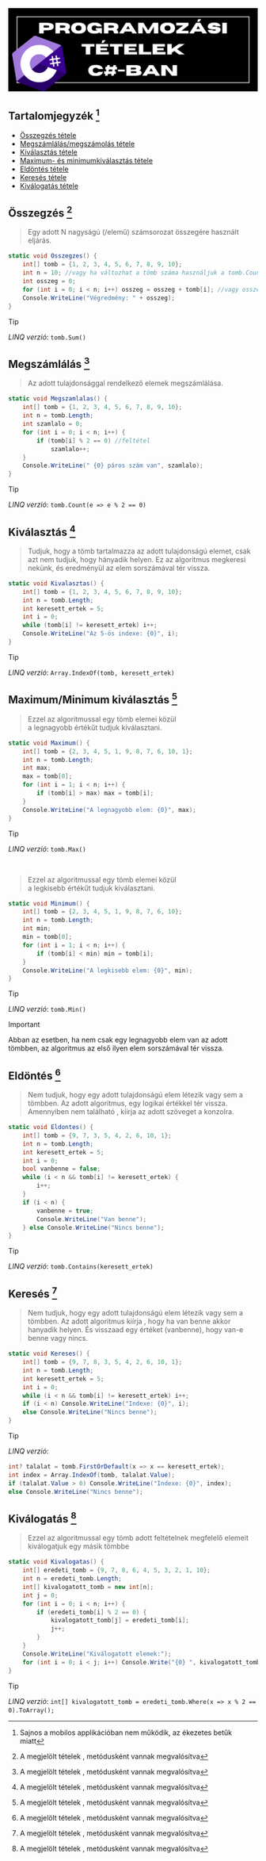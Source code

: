 <img src="image.png"/>

## Tartalomjegyzék [^1]
* [Összegzés tétele](#%C3%B6sszegz%C3%A9s-2)
* [Megszámlálás/megszámolás tétele](#megsz%C3%A1ml%C3%A1l%C3%A1s-2)
* [Kiválasztás tétele](#kiv%C3%A1laszt%C3%A1s-2)
* [Maximum- és minimumkiválasztás tétele](#maximumminimum-kiv%C3%A1laszt%C3%A1s-2)
* [Eldöntés tétele](#eld%C3%B6nt%C3%A9s-2)
* [Keresés tétele](#keres%C3%A9s-2)
* [Kiválogatás tétele](#kiv%C3%A1logat%C3%A1s-2)

## Összegzés [^2]
> Egy adott N nagyságú (/elemű) számsorozat összegére használt eljárás.
```csharp
static void Osszegzes() {
    int[] tomb = {1, 2, 3, 4, 5, 6, 7, 8, 9, 10};
    int n = 10; //vagy ha változhat a tömb száma használjuk a tomb.Count()-ot
    int osszeg = 0;
    for (int i = 0; i < n; i++) osszeg = osszeg + tomb[i]; //vagy osszeg+=tomb[i]
    Console.WriteLine("Végredmény: " + osszeg);
}

```
> [!TIP]
> *LINQ verzió*: `tomb.Sum()`


## Megszámlálás [^2]
> Az adott tulajdonsággal rendelkező elemek megszámlálása.
```csharp
static void Megszamlalas() {
    int[] tomb = {1, 2, 3, 4, 5, 6, 7, 8, 9, 10};
    int n = tomb.Length;
    int szamlalo = 0;
    for (int i = 0; i < n; i++) {
        if (tomb[i] % 2 == 0) //feltétel
            szamlalo++;
    }
    Console.WriteLine(" {0} páros szám van", szamlalo);
}

```
> [!TIP]
> *LINQ verzió*: `tomb.Count(e => e % 2 == 0)`

## Kiválasztás [^2]
> Tudjuk, hogy a tömb tartalmazza az adott tulajdonságú elemet, csak azt nem tudjuk, hogy hányadik helyen. Ez az algoritmus megkeresi nekünk, és eredményül az elem sorszámával tér vissza.

```csharp
static void Kivalasztas() {
    int[] tomb = {1, 2, 3, 4, 5, 6, 7, 8, 9, 10};
    int n = tomb.Length;
    int keresett_ertek = 5;
    int i = 0;
    while (tomb[i] != keresett_ertek) i++;
    Console.WriteLine("Az 5-ös indexe: {0}", i);
}

```
> [!TIP]
> *LINQ verzió*: `Array.IndexOf(tomb, keresett_ertek)`

## Maximum/Minimum kiválasztás [^2]
> Ezzel az algoritmussal egy tömb elemei közül a legnagyobb értékűt tudjuk kiválasztani.

```csharp
static void Maximum() {
    int[] tomb = {2, 3, 4, 5, 1, 9, 8, 7, 6, 10, 1};
    int n = tomb.Length; 
    int max;
    max = tomb[0];
    for (int i = 1; i < n; i++) {
        if (tomb[i] > max) max = tomb[i];
    }
    Console.WriteLine("A legnagyobb elem: {0}", max);
}

```
> [!TIP]
> *LINQ verzió*: `tomb.Max()`
<br>

> Ezzel az algoritmussal egy tömb elemei közül a legkisebb értékűt tudjuk kiválasztani.

```csharp
static void Minimum() {
    int[] tomb = {2, 3, 4, 5, 1, 9, 8, 7, 6, 10};
    int n = tomb.Length; 
    int min;
    min = tomb[0];
    for (int i = 1; i < n; i++) {
        if (tomb[i] < min) min = tomb[i];
    }
    Console.WriteLine("A legkisebb elem: {0}", min);
}

```
> [!TIP]
> *LINQ verzió*: `tomb.Min()`

> [!IMPORTANT]
> Abban
az esetben, ha nem csak egy legnagyobb elem van az adott tömbben, az algoritmus az első ilyen elem
sorszámával tér vissza.

## Eldöntés [^2]
> Nem tudjuk, hogy egy adott tulajdonságú elem létezik vagy sem a tömbben. Az adott algoritmus, egy logikai értékkel tér vissza. Amennyiben nem található , kiírja az adott szöveget a konzolra.
```csharp
static void Eldontes() {
    int[] tomb = {9, 7, 3, 5, 4, 2, 6, 10, 1};
    int n = tomb.Length;
    int keresett_ertek = 5;
    int i = 0;
    bool vanbenne = false;
    while (i < n && tomb[i] != keresett_ertek) {
        i++;
    }
    if (i < n) {
        vanbenne = true;
        Console.WriteLine("Van benne");
    } else Console.WriteLine("Nincs benne");
}

```
> [!TIP]
> *LINQ verzió*: `tomb.Contains(keresett_ertek)`

## Keresés [^2]
> Nem tudjuk, hogy egy adott tulajdonságú 
 elem létezik vagy sem a tömbben. Az adott 
 algoritmus kiírja , hogy ha van benne akkor 
 hanyadik helyen. És visszaad egy 
 értéket (vanbenne), hogy van-e benne vagy 
 nincs.
```csharp
static void Kereses() {
    int[] tomb = {9, 7, 8, 3, 5, 4, 2, 6, 10, 1};
    int n = tomb.Length;
    int keresett_ertek = 5; 
    int i = 0;
    while (i < n && tomb[i] != keresett_ertek) i++;
    if (i < n) Console.WriteLine("Indexe: {0}", i);
    else Console.WriteLine("Nincs benne");          
}
```
> [!TIP]
> *LINQ verzió*:
```csharp
int? talalat = tomb.FirstOrDefault(x => x == keresett_ertek);
int index = Array.IndexOf(tomb, talalat.Value);
if (talalat.Value > 0) Console.WriteLine("Indexe: {0}", index);
else Console.WriteLine("Nincs benne");          
```

## Kiválogatás [^2]
> Ezzel az algoritmussal egy tömb adott feltételnek megfelelő elemeit kiválogatjuk egy másik tömbbe

```csharp
static void Kivalogatas() {
    int[] eredeti_tomb = {9, 7, 8, 6, 4, 5, 3, 2, 1, 10};
    int n = eredeti_tomb.Length;
    int[] kivalogatott_tomb = new int[n];
    int j = 0;
    for (int i = 0; i < n; i++) {
        if (eredeti_tomb[i] % 2 == 0) {
            kivalogatott_tomb[j] = eredeti_tomb[i];
            j++;
        }
    }
    Console.WriteLine("Kiválogatott elemek:");
    for (int i = 0; i < j; i++) Console.Write("{0} ", kivalogatott_tomb[i]);
}
```
> [!TIP]
> *LINQ verzió*: `int[] kivalogatott_tomb = eredeti_tomb.Where(x => x % 2 == 0).ToArray();`

[^1]: Sajnos a mobilos applikációban nem működik, az ékezetes betűk miatt
[^2]: A megjelölt tételek , metódusként vannak megvalósítva
